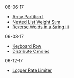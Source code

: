 06-06-17

- [Array Partition I](./561-array-partition-1.md)
- [Nested List Weight Sum](./339-nested-list-weight-sum.md)
- [Reverse Words in a String III](./557-reverse-words-in-a-string-iii.md)

06-08-17

- [Keyboard Row](./500-keyboard-row.md)
- [Distribute Candies](./575-distribute-candies.md)

06-12-17

- [Logger Rate Limiter](./359-logger-rate-limiter.md)